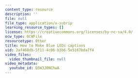 ```yaml
---
content_type: resource
description: ''
file: null
file_type: application/x-subrip
learning_resource_types: []
license: https://creativecommons.org/licenses/by-nc-sa/4.0/
ocw_type: OCWFile
resourcetype: Other
title: How to Make Blue LEDs captions
uid: 2af468db-5f11-4c06-b3b6-5e5167bda7f4
video_files:
  video_thumbnail_file: null
video_metadata:
  youtube_id: Q5W3J0NChwA
---
```

